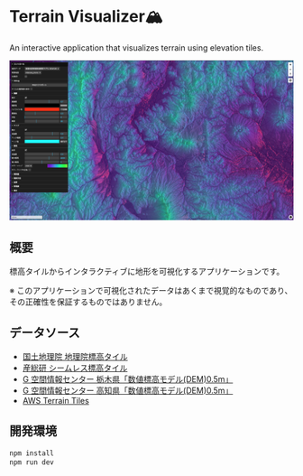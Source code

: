 # Terrain Visualizer🏔️

An interactive application that visualizes terrain using elevation tiles.

![alt text](image.png)

## 概要

標高タイルからインタラクティブに地形を可視化するアプリケーションです。

※ このアプリケーションで可視化されたデータはあくまで視覚的なものであり、その正確性を保証するものではありません。

## データソース

- [国土地理院 地理院標高タイル](https://maps.gsi.go.jp/development/ichiran.html)
- [産総研 シームレス標高タイル](https://tiles.gsj.jp/tiles/elev/tiles.html#h_hyogo)
- [G 空間情報センター 栃木県「数値標高モデル(DEM)0.5m」](https://www.geospatial.jp/ckan/dataset/dem05_tochigi)
- [G 空間情報センター 高知県「数値標高モデル(DEM)0.5m」](https://www.geospatial.jp/ckan/dataset/dem05_kochi)
- [AWS Terrain Tiles](https://aws.amazon.com/marketplace/pp/prodview-x7vtai3hasf26#resources/)

## 開発環境

```
npm install
npm run dev
```
